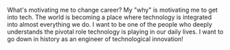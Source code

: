 What's motivating me to change career?
My "why" is motivating me to get into tech. The world is becoming a place where
technology is integrated into almost everything we do. I want to be one of the
people who deeply understands the pivotal role technology is playing in our
daily lives. I want to go down in history as an engineer of technological
innovation!
